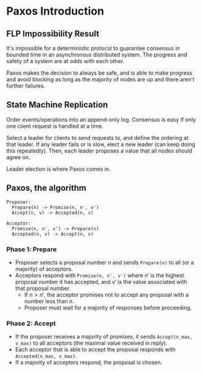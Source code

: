 # Paxos Introduction

## FLP Impossibility Result

It's impossible for a deterministic protocol to guarantee consensus in bounded time in an asynchronous distributed system. The progress and safety of a system are at odds with each other.

Paxos makes the decision to always be safe, and is able to make progress and avoid blocking as long as the majority of nodes are up and there aren't further failures.

## State Machine Replication

Order events/operations into an append-only log. Consensus is easy if only one client request is handled at a time.

Select a leader for clients to send requests to, and define the ordering at that leader. If any leader fails or is slow, elect a new leader (can keep doing this repeatedly). Then, each leader proposes a value that all nodes should agree on.

Leader election is where Paxos comes in.

## Paxos, the algorithm

```plaintext
Proposer:
  Prepare(n) -> Promise(n, n', v')
  Accept(n, v) -> Accepted(n, v)

Acceptor:
  Promise(n, n', v') -> Prepare(n)
  Accepted(n, v) -> Accept(n, v)
```

### Phase 1: Prepare

- Proposer selects a proposal number $n$ and sends `Prepare(n)` to all (or a majority) of acceptors.
- Acceptors respond with `Promise(n, n', v')` where $n'$ is the highest proposal number it has accepted, and $v'$ is the value associated with that proposal number.
  - If $n > n'$, the acceptor promises not to accept any proposal with a number less than $n$.
  - Proposer must wait for a majority of responses before proceeding.

### Phase 2: Accept

- If the proposer receives a majority of promises, it sends `Accept(n_max, v_max)` to all acceptors (the maximal value received in reply).
- Each acceptor that is able to accept the proposal responds with `Accepted(n_max, v_max)`.
- If a majority of acceptors respond, the proposal is chosen.

